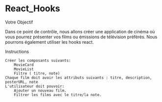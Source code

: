 # React_Hooks

 Votre Objectif

Dans ce point de contrôle, nous allons créer une application de cinéma où vous pourrez présenter vos films ou émissions de télévision préférés. Nous pourrons également utiliser les hooks react.

Instructions

    Créer les composants suivants:
        MovieCard
        MovieList
        Filtre ( titre, note)
    Chaque film doit avoir les attributs suivants : titre, description, posterURL, note
    L'utilisateur doit pouvoir:
        Ajouter un nouveau film.
        Filtrer les films avec le titre/la note.
